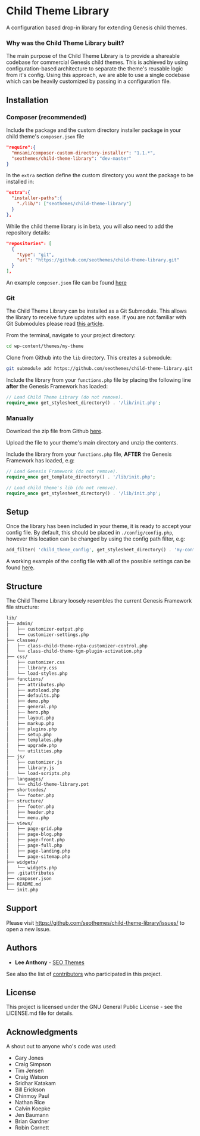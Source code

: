 # Child Theme Library

A configuration based drop-in library for extending Genesis child themes.

### Why was the Child Theme Library built?

The main purpose of the Child Theme Library is to provide a shareable codebase for commercial Genesis child themes. This is achieved by using configuration-based architecture to separate the theme's reusable logic from it's config. Using this approach, we are able to use a single codebase which can be heavily customized by passing in a configuration file.

## Installation

### Composer (recommended)

Include the package and the custom directory installer package in your child theme's `composer.json` file

```json
"require":{
  "mnsami/composer-custom-directory-installer": "1.1.*",
  "seothemes/child-theme-library": "dev-master"
}
```

In the `extra` section define the custom directory you want the package to be installed in:

```json
"extra":{
  "installer-paths":{
    "./lib/": ["seothemes/child-theme-library"]
  }
},
```

While the child theme library is in beta, you will also need to add the repository details:

```json
"repositories": [
  {
    "type": "git",
    "url": "https://github.com/seothemes/child-theme-library.git"
  }
],
```

An example `composer.json` file can be found [here](https://github.com/seothemes/genesis-starter/composer.json)

### Git

The Child Theme Library can be installed as a Git Submodule. This allows the library to receive future updates with ease. If you are not familiar with Git Submodules please read [this article](https://gist.github.com/gitaarik/8735255).

From the terminal, navigate to your project directory:

```sh
cd wp-content/themes/my-theme
```

Clone from Github into the `lib` directory. This creates a submodule:

```sh
git submodule add https://github.com/seothemes/child-theme-library.git lib
```

Include the library from your `functions.php` file by placing the following line **after** the Genesis Framework has loaded:

```php
// Load Child Theme Library (do not remove).
require_once get_stylesheet_directory() . '/lib/init.php';
```

### Manually

Download the zip file from Github [here](https://github.com/seothemes/child-theme-library/archive/master.zip).

Upload the file to your theme's main directory and unzip the contents.

Include the library from your `functions.php` file, **AFTER** the Genesis Framework has loaded, e.g:

```php
// Load Genesis Framework (do not remove).
require_once get_template_directory() . '/lib/init.php';

// Load child theme's lib (do not remove).
require_once get_stylesheet_directory() . '/lib/init.php';
```

## Setup

Once the library has been included in your theme, it is ready to accept your config file. By default, this should be placed in `./config/config.php`, however this location can be changed by using the config path filter, e.g:

```php
add_filter( 'child_theme_config', get_stylesheet_directory() . 'my-config.php' );
```

A working example of the config file with all of the possible settings can be found [here](https://github.com/seothemes/genesis-starter/composer.json).

## Structure

The Child Theme Library loosely resembles the current Genesis Framework file structure:

```sh
lib/
├── admin/
│   ├── customizer-output.php
│   └── customizer-settings.php
├── classes/
│   ├── class-child-theme-rgba-customizer-control.php
│   └── class-child-theme-tgm-plugin-activation.php
├── css/
│   ├── customizer.css
│   ├── library.css
│   └── load-styles.php
├── functions/
│   ├── attributes.php
│   ├── autoload.php
│   ├── defaults.php
│   ├── demo.php
│   ├── general.php
│   ├── hero.php
│   ├── layout.php
│   ├── markup.php
│   ├── plugins.php
│   ├── setup.php
│   ├── templates.php
│   ├── upgrade.php
│   └── utilities.php
├── js/
│   ├── customizer.js
│   ├── library.js
│   └── load-scripts.php
├── languages/
│   └── child-theme-library.pot
├── shortcodes/
│   └── footer.php
├── structure/
│   ├── footer.php
│   ├── header.php
│   └── menu.php
├── views/
│   ├── page-grid.php
│   ├── page-blog.php
│   ├── page-front.php
│   ├── page-full.php
│   ├── page-landing.php
│   └── page-sitemap.php
├── widgets/
│   └── widgets.php
├── .gitattributes
├── composer.json
├── README.md
└── init.php
```

## Support

Please visit https://github.com/seothemes/child-theme-library/issues/ to open a new issue.

## Authors

- **Lee Anthony** - [SEO Themes](https://seothemes.com/)

See also the list of [contributors](https://github.com/seothemes/child-theme-library/graphs/contributors) who participated in this project.

## License

This project is licensed under the GNU General Public License - see the LICENSE.md file for details.

## Acknowledgments

A shout out to anyone who's code was used:

- Gary Jones
- Craig Simpson
- Tim Jensen
- Craig Watson
- Sridhar Katakam
- Bill Erickson
- Chinmoy Paul
- Nathan Rice
- Calvin Koepke
- Jen Baumann
- Brian Gardner
- Robin Cornett
